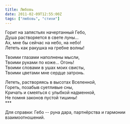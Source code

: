 ```yaml
---
title: Любовь
date: 2011-02-09T12:55:00Z
tags: ["любовь", "стихи"]
---
```


Горит на запястьях начертанный Гебо,  
Душа растворяется в свете луны...   
Ах, мне бы сейчас на небо, на небо!   
Лететь как ракушка на гребне волны!   

Твоими глазами наполнены мысли,   
Твоими руками по коже... Огонь!   
Твоими словами в ушах моих свисты,   
Твоими цветами мне сердце затронь.   

Лететь, растворяясь в высотах Вселенной,   
Гореть, позабыв суетливые сны,   
Кричать и смеяться с улыбкой надменной,   
Не помня законов пустой тишины!  
\*\*\*


Для справки: Гебо -- руна дара, партнёрства и гармонии взаимоотношений.  

